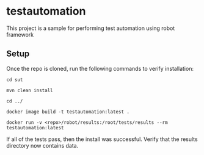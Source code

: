 # testautomation
This project is a sample for performing test automation using robot framework

## Setup
Once the repo is cloned, run the following commands to verify installation:

````
cd sut

mvn clean install

cd ../

docker image build -t testautomation:latest .

docker run -v <repo>/robot/results:/root/tests/results --rm testautomation:latest
````

If all of the tests pass, then the install was successful.
Verify that the results directory now contains data.
